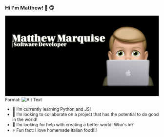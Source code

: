 ### Hi I'm Matthew! 👋 🙃

![image](/profileimage.png) Format: ![Alt Text](url)


<!--
**MattMarquise/MattMarquise** is a ✨ _special_ ✨ repository because its `README.md` (this file) appears on your GitHub profile.-->

 <!-- - 🔭 I’m currently working on... -->
  - 🌱 I’m currently learning Python and JS!
  - 👯 I’m looking to collaborate on a project that has the potential to do good in the world!
  - 🤔 I’m looking for help with creating a better world! Who's in?
  - ⚡ Fun fact: I love homemade italian food!!!
 <!-- - 💬 Ask me about... -->
 <!-- - 📫 How to reach me: ...-->
 <!-- - 😄 Pronouns: ...-->
